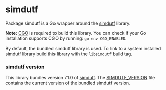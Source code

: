 # simdutf

Package simdutf is a Go wrapper around the [simdutf](https://github.com/simdutf/simdutf/)
library.

**Note:** [CGO](https://go.dev/wiki/cgo) is required to build this library.
You can check if your Go installation supports CGO by running: `go env CGO_ENABLED`.

By default, the bundled simdutf library is used. To link to a system installed
simdutf library build this library with the `libsimdutf` build tag.

### simdutf version

This library bundles version 7.1.0 of [simdutf](https://github.com/simdutf/simdutf/).
The [SIMDUTF_VERSION](./SIMDUTF_VERSION) file contains the current version of
the bundled simdutf version.
